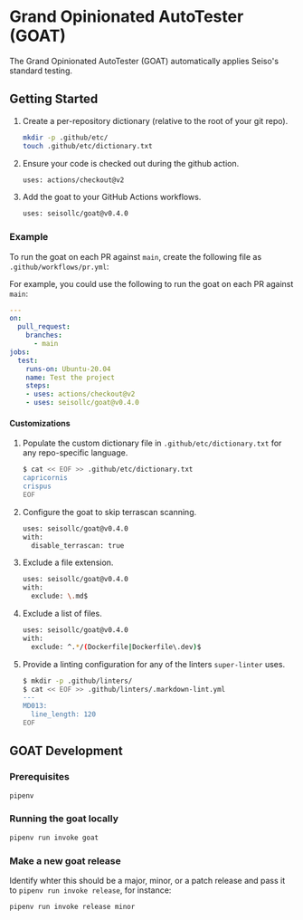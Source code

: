 # Grand Opinionated AutoTester (GOAT)

The Grand Opinionated AutoTester (GOAT) automatically applies Seiso's standard testing.

## Getting Started

1. Create a per-repository dictionary (relative to the root of your git repo).

    ```bash
    mkdir -p .github/etc/
    touch .github/etc/dictionary.txt
    ```

1. Ensure your code is checked out during the github action.

    ```bash
    uses: actions/checkout@v2
    ```

1. Add the goat to your GitHub Actions workflows.

    ```bash
    uses: seisollc/goat@v0.4.0
    ```

### Example

To run the goat on each PR against `main`, create the following file as `.github/workflows/pr.yml`:

For example, you could use the following to run the goat on each PR against `main`:

```yml
---
on:
  pull_request:
    branches:
      - main
jobs:
  test:
    runs-on: Ubuntu-20.04
    name: Test the project
    steps:
    - uses: actions/checkout@v2
    - uses: seisollc/goat@v0.4.0
```

#### Customizations

1. Populate the custom dictionary file in `.github/etc/dictionary.txt` for any repo-specific language.

    ```bash
    $ cat << EOF >> .github/etc/dictionary.txt
    capricornis
    crispus
    EOF
    ```

1. Configure the goat to skip terrascan scanning.

    ```bash
    uses: seisollc/goat@v0.4.0
    with:
      disable_terrascan: true
    ```

1. Exclude a file extension.

    ```bash
    uses: seisollc/goat@v0.4.0
    with:
      exclude: \.md$
    ```

1. Exclude a list of files.

    ```bash
    uses: seisollc/goat@v0.4.0
    with:
      exclude: ^.*/(Dockerfile|Dockerfile\.dev)$
    ```

1. Provide a linting configuration for any of the linters `super-linter` uses.

    ```bash
    $ mkdir -p .github/linters/
    $ cat << EOF >> .github/linters/.markdown-lint.yml
    ---
    MD013:
      line_length: 120
    EOF
    ```

## GOAT Development

### Prerequisites

```bash
pipenv
```

### Running the goat locally

```bash
pipenv run invoke goat
```

### Make a new goat release
Identify whter this should be a major, minor, or a patch release and pass it to `pipenv run invoke release`, for instance:
```bash
pipenv run invoke release minor
```

